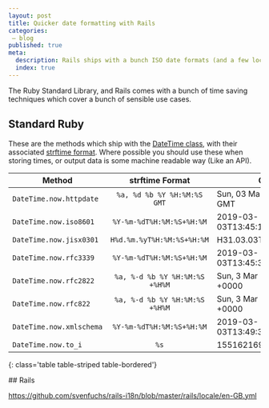 ```yaml
---
layout: post
title: Quicker date formatting with Rails
categories:
 – blog
published: true
meta:
  description: Rails ships with a bunch ISO date formats (and a few localised ones), here is how to use them
  index: true
---
```


The Ruby Standard Library, and Rails comes with a bunch of time saving techniques which cover a bunch of sensible use cases.

## Standard Ruby

These are the methods which ship with the [DateTime class](https://ruby-doc.org/stdlib-2.6.1/libdoc/date/rdoc/DateTime.html), with their associated [strftime format](http://strftimer.com/). Where possible you should use these when storing times, or output data is some machine readable way (Like an API).

| Method   |      strftime  Format     |  Output |
|----------|:--------------------------:|--------|
| `DateTime.now.httpdate` | `%a, %d %b %Y %H:%M:%S GMT` | Sun, 03 Mar 2019 13:45:03 GMT |
| `DateTime.now.iso8601` |  `%Y-%m-%dT%H:%M:%S+%H:%M` | 2019-03-03T13:45:17+00:00 |
| `DateTime.now.jisx0301` |  `H%d.%m.%yT%H:%M:%S+%H:%M` | H31.03.03T13:45:26+00:00 |
| `DateTime.now.rfc3339` |  `%Y-%m-%dT%H:%M:%S+%H:%M` | 2019-03-03T13:45:37+00:00 |
| `DateTime.now.rfc2822` |  `%a, %-d %b %Y %H:%M:%S +%H%M` | Sun, 3 Mar 2019 13:45:48 +0000 |
| `DateTime.now.rfc822` |  `%a, %-d %b %Y %H:%M:%S +%H%M` | Sun, 3 Mar 2019 13:45:58 +0000 |
| `DateTime.now.xmlschema` |  `%Y-%m-%dT%H:%M:%S+%H:%M` | 2019-03-03T13:49:32+00:00 |
| `DateTime.now.to_i` |  `%s` | 1551621698 |
{: class='table table-striped table-bordered'}

## Rails

https://github.com/svenfuchs/rails-i18n/blob/master/rails/locale/en-GB.yml
